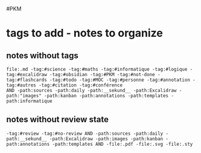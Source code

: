 #PKM 
# tags to add - notes to organize

## notes without tags
```query
file:.md -tag:#science -tag:#maths -tag:#informatique -tag:#logique -tag:#excalidraw -tag:#obsidian -tag:#PKM -tag:#not-done -tag:#flashcards -tag:#todo -tag:#MOC -tag:#personne -tag:#annotation -tag:#autres -tag:#citation -tag:#conférence
AND -path:sources -path:daily -path:__sekund__ -path:Excalidraw -path:"images" -path:kanban -path:annotations -path:templates -path:informatique
```



## notes without review state

```query
-tag:#review -tag:#no-review AND -path:sources -path:daily -path:__sekund__ -path:Excalidraw -path:images -path:kanban -path:annotations -path:templates AND -file:.pdf -file:.svg -file:.sty
```



